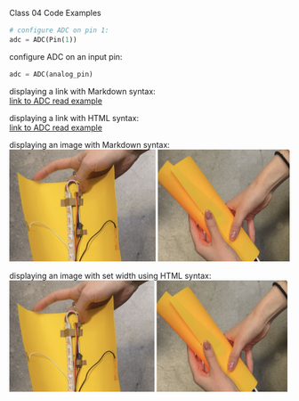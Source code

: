Class 04 Code Examples
```python
# configure ADC on pin 1:
adc = ADC(Pin(1))
```

configure ADC on an input pin:
```python
adc = ADC(analog_pin)
```

displaying a link with Markdown syntax:  
[link to ADC read example](c04_adc_read.py)  

displaying a link with HTML syntax:  
<a href="c04_adc_read.py">link to ADC read example</a>  
  
displaying an image with Markdown syntax:  
![image description](../assignment03/a03_splash.jpg)
  
displaying an image with set width using HTML syntax:  
<img src="../assignment03/a03_splash.jpg" width="500">


